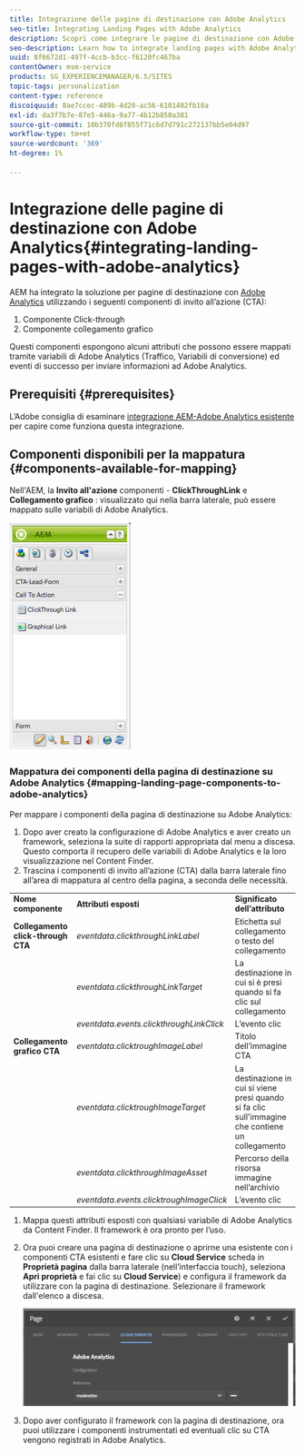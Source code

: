 ```yaml
---
title: Integrazione delle pagine di destinazione con Adobe Analytics
seo-title: Integrating Landing Pages with Adobe Analytics
description: Scopri come integrare le pagine di destinazione con Adobe Analytics.
seo-description: Learn how to integrate landing pages with Adobe Analytics.
uuid: 8f6672d1-497f-4ccb-b3cc-f6120fc467ba
contentOwner: msm-service
products: SG_EXPERIENCEMANAGER/6.5/SITES
topic-tags: personalization
content-type: reference
discoiquuid: 8ae7ccec-489b-4d20-ac56-6101402fb18a
exl-id: da3f7b7e-87e5-446a-9a77-4b12b850a381
source-git-commit: 10b370fd8f855f71c6d7d791c272137bb5e04d97
workflow-type: tm+mt
source-wordcount: '369'
ht-degree: 1%

---
```


# Integrazione delle pagine di destinazione con Adobe Analytics{#integrating-landing-pages-with-adobe-analytics}

AEM ha integrato la soluzione per pagine di destinazione con [Adobe Analytics](https://www.omniture.com/en/products/analytics/sitecatalyst) utilizzando i seguenti componenti di invito all’azione (CTA):

1. Componente Click-through
1. Componente collegamento grafico

Questi componenti espongono alcuni attributi che possono essere mappati tramite variabili di Adobe Analytics (Traffico, Variabili di conversione) ed eventi di successo per inviare informazioni ad Adobe Analytics.

## Prerequisiti {#prerequisites}

L’Adobe consiglia di esaminare [integrazione AEM-Adobe Analytics esistente](/help/sites-administering/adobeanalytics.md) per capire come funziona questa integrazione.

## Componenti disponibili per la mappatura {#components-available-for-mapping}

Nell&#39;AEM, la **Invito all&#39;azione** componenti - **ClickThroughLink** e **Collegamento grafico** : visualizzato qui nella barra laterale, può essere mappato sulle variabili di Adobe Analytics.

![chlimage_1-21](assets/chlimage_1-21a.jpeg)

### Mappatura dei componenti della pagina di destinazione su Adobe Analytics {#mapping-landing-page-components-to-adobe-analytics}

Per mappare i componenti della pagina di destinazione su Adobe Analytics:

1. Dopo aver creato la configurazione di Adobe Analytics e aver creato un framework, seleziona la suite di rapporti appropriata dal menu a discesa. Questo comporta il recupero delle variabili di Adobe Analytics e la loro visualizzazione nel Content Finder.
1. Trascina i componenti di invito all’azione (CTA) dalla barra laterale fino all’area di mappatura al centro della pagina, a seconda delle necessità.

<table>
 <tbody>
  <tr>
   <td><strong>Nome componente</strong></td>
   <td><strong>Attributi esposti</strong></td>
   <td><strong>Significato dell’attributo</strong></td>
  </tr>
  <tr>
   <td><strong>Collegamento click-through CTA</strong></td>
   <td><i>eventdata.clickthroughLinkLabel</i> <br /> </td>
   <td>Etichetta sul collegamento o testo del collegamento </td>
  </tr>
  <tr>
   <td><br type="_moz" /> </td>
   <td><i>eventdata.clickthroughLinkTarget</i> <br /> </td>
   <td>La destinazione in cui si è presi quando si fa clic sul collegamento </td>
  </tr>
  <tr>
   <td><br type="_moz" /> </td>
   <td><i>eventdata.events.clickthroughLinkClick</i> <br /> </td>
   <td>L’evento clic </td>
  </tr>
  <tr>
   <td><strong>Collegamento grafico CTA</strong></td>
   <td><i>eventdata.clicktroughImageLabel</i> <br /> </td>
   <td>Titolo dell’immagine CTA </td>
  </tr>
  <tr>
   <td><br type="_moz" /> </td>
   <td><i>eventdata.clicktroughImageTarget</i> <br /> </td>
   <td>La destinazione in cui si viene presi quando si fa clic sull'immagine che contiene un collegamento</td>
  </tr>
  <tr>
   <td><br type="_moz" /> </td>
   <td><i>eventdata.clickthroughImageAsset</i> <br /> </td>
   <td>Percorso della risorsa immagine nell’archivio </td>
  </tr>
  <tr>
   <td><br type="_moz" /> </td>
   <td><i>eventdata.events.clicktroughImageClick</i> <br /> </td>
   <td>L’evento clic</td>
  </tr>
 </tbody>
</table>

1. Mappa questi attributi esposti con qualsiasi variabile di Adobe Analytics da Content Finder. Il framework è ora pronto per l’uso.
1. Ora puoi creare una pagina di destinazione o aprirne una esistente con i componenti CTA esistenti e fare clic su **Cloud Service** scheda in **Proprietà pagina** dalla barra laterale (nell’interfaccia touch), seleziona **Apri proprietà** e fai clic su **Cloud Service**) e configura il framework da utilizzare con la pagina di destinazione. Selezionare il framework dall&#39;elenco a discesa.

   ![chlimage_1-25](assets/chlimage_1-25a.png)

1. Dopo aver configurato il framework con la pagina di destinazione, ora puoi utilizzare i componenti instrumentati ed eventuali clic su CTA vengono registrati in Adobe Analytics.
